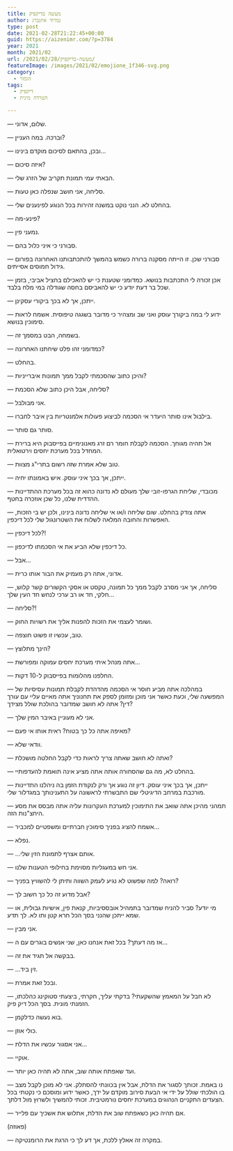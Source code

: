 ```yaml
---
title: מעשה בדיקפיק
author: נמרוד איזנברג
type: post
date: 2021-02-28T21:22:45+00:00
guid: https://aizenimr.com/?p=3784
year: 2021
month: 2021/02
url: /2021/02/28/מעשה-בדיקפיק/
featureImage: /images/2021/02/emojione_1f346-svg.png
category:
  - הומור
tags:
  - דיקפיק
  - הטרדה מינית

---
```

&#8212; שלום, אדוני.

&#8212; וברכה. במה העניין?

&#8212; ובכן, בהתאם לסיכום מוקדם בינינו...

&#8212; איזה סיכום?

&#8212; הבאתי עמי תמונת תקריב של הזרג שלי.

&#8212; סליחה, אני חושב שנפלה כאן טעות.

&#8212; בהחלט לא. הנני נוקט במשנה זהירות בכל הנוגע לפינענים שלי.

&#8212; פינע-מה?

&#8212; נמעני פין.

&#8212; סבורני כי איני כלול בהם.

&#8212; סבורני שכן. זו הייתה מסקנה ברורה כשמש בהמשך להתכתבותנו האחרונה בפורום גידול חמוסים אסייתים.

&#8212; אכן זכורה לי התכתבות בנושא. כמדומני שטענת כי יש להאכילם בחציל אביבי, בזמן שכל בר דעת יודע כי יש להאביסם בחסה שגודלה במי מלח בלבד.

&#8212; ייתכן, אך לא בכך ביקורי עסקינן.

&#8212; ידוע לי במה ביקורך עוסק ואני שב ומצהיר כי מדובר בשגגה טיפוסית. אשמח לראות סימוכין בנושא.

&#8212; בשמחה, הבט במסמך זה.

&#8212; כמדומני זהו פלט שיחתנו האחרונה?

&#8212; בהחלט.

&#8212; והיכן כתוב שהסכמתי לקבל ממך תמונות איברייניות?

&#8212; סליחה, אבל היכן כתוב שלא הסכמת?

&#8212; אני מבולבל.

&#8212; בילבול אינו סותר היעדר אי הסכמה לביצוע פעולות אלמנטריות בין איבר לחברו.

&#8212; סותר גם סותר.

&#8212; אל תהיה מגוחך. הסכמה לקבלת חומר רם זרג מאנונימיים בפייסבוק היא ברירת המחדל בכל מערכת יחסים וירטואלית.

&#8212; טוב שלא אמרת שזה רשום בתרי"ג מצוות.

&#8212; ייתכן, אך בכך איני עוסק. איש באמונתו יחיה.

&#8212; מכובדי, שליחת הגרפו-זובי שלך מעולם לא נדונה כהוא זה בכל מערכת ההתדיינות ההדדית שלנו, כל שכן אוזכרה בחטף.

&#8212; אתה צודק בהחלט. שום שליחה ו/או אי שליחה נדונה בינינו, ולכן יש בי הזכות, האפשרות והחובה המלאה לשלוח את השטרונגול שלי לכל דיכפין.

&#8212; לכל דיכפין?!

&#8212; כל דיכפין שלא הביע את אי הסכמתו לדיכפון.

&#8212; אבל...

&#8212; אדוני, אתה רק מעמיק את הבור אותו כרית.

&#8212; סליחה, אך אני מסרב לקבל ממך כל תמונה, טקסט או אסקי הקשורים קשר קלוש, חלקי, חד או רב ערכי לנחש חד העין שלך...

&#8212; סליחה?!

&#8212; ושומר לעצמי את הזכות להפנות אליך את רשויות החוק.

&#8212; טוב, עכשיו זו פשוט חוצפה.

&#8212; הינך מתלוצץ?

&#8212; אתה מנהל איתי מערכת יחסים עמוקה ומפורשת...

&#8212; החלפנו מהלומות בפייסבוק ל-10 דקות.

&#8212; במהלכה אתה מביע חוסר אי הסכמה מהדהדת לקבלת תמונות עסיסיות של המפשעה שלי, וכעת כאשר אני מוכן ומזומן לספק את תחנוניך אתה מאיים עליי עם עורך דין? אתה לא חושב שמדובר בהולכת שולל מצידך?

&#8212; אני לא מעוניין באיבר המין שלך.

&#8212; מאיפה אתה כל כך בטוח? ראית אותו אי פעם?

&#8212; וודאי שלא.

&#8212; ואתה לא חושב שאתה צריך לראות כדי לקבל החלטה מושכלת?

&#8212; בהחלט לא, מה גם שהסחורה אותה אתה מציע אינה תואמת להעדפותיי.

&#8212; ייתכן, אך בכך איני עוסק. דיון זה נוגע אך ורק לנקודת הזמן בה ניהלנו התדיינות מורכבת במרחב הדיגיטלי שם התבשרתי לראשונה על התענינותך במגדלור שלי.

&#8212; תמהני מהיכן אתה שואב את התימוכין למערכת העקרונות עליה אתה מבסס את מסע היחצ"נות הזה.

&#8212; אשמח להציג בפניך סימוכין חברתיים ומשפטיים למכביר...

&#8212; נפלא.

&#8212; ...אותם אצרף לתמונת הזין שלי.

&#8212; אני חש במעגליות מסוימת בחילופי הטענות שלנו.

&#8212; רואה? למה שפשוט לא נגיע לעמק השווה ותיתן לי להשוויץ בפניך?

&#8212; אבל מדוע זה כל כך חשוב לך?

&#8212; מי יודע? סביר להניח שמדובר בתמהיל אובססיביות, קנאת פין, אישיות גבולית, או שמא ייתכן שהנני בסך הכל חרא קטן ותו לא. לך תדע.

&#8212; אני מבין.

&#8212; אז מה דעתך? בכל זאת אנחנו כאן, שני אנשים בוגרים עם ה...

&#8212; בבקשה אל תגיד את זה.

&#8212; ...זין ביד.

&#8212; ובכל זאת אמרת.

&#8212; לא חבל על המאמץ שהשקעתי? בדקתי עליך, חקרתי, ביצעתי סטוקינג כהלכתו, הזמנתי מונית. בסך הכל דיק פיק.

&#8212; בוא נעשה כדלקמן.

&#8212; כולי אוזן.

&#8212; אני אסגור עכשיו את הדלת...

&#8212; אוקיי.

&#8212; ועד שאפתח אותה שוב, אתה לא תהיה כאן יותר.

&#8212; נו באמת. זכותך לסגור את הדלת, אבל אין בכוונתי להסתלק. אני לא מוכן לקבל מצב בו הולכתי שולל על ידי אי הבעת סירוב מוקדם על ידך, כאשר ידוע ומוסכם כי נקטתי בכל הצעדים התקניים הנהוגים במערכת יחסים נורמטיבית. זכותי להמשיך ולשרוץ מול דלתך.

&#8212; אם תהיה כאן כשאפתח שוב את הדלת, אתלוש את אשכיך עם פלייר.

(פאוזה)

&#8212; במקרה זה אאלץ ללכת, אך דע לך כי הרגת את הרומנטיקה.